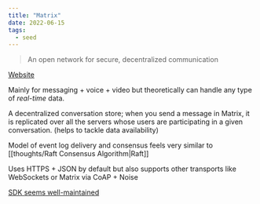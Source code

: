 ```yaml
---
title: "Matrix"
date: 2022-06-15
tags:
  - seed
---
```


> An open network for secure, decentralized communication

[Website](https://matrix.org/)

Mainly for messaging + voice + video but theoretically can handle any type of _real-time_ data.

A decentralized conversation store; when you send a message in Matrix, it is replicated over all the servers whose users are participating in a given conversation. (helps to tackle data availability)

Model of event log delivery and consensus feels very similar to [[thoughts/Raft Consensus Algorithm|Raft]]

Uses HTTPS + JSON by default but also supports other transports like WebSockets or Matrix via CoAP + Noise

[SDK seems well-maintained](https://github.com/matrix-org/matrix-js-sdk)
